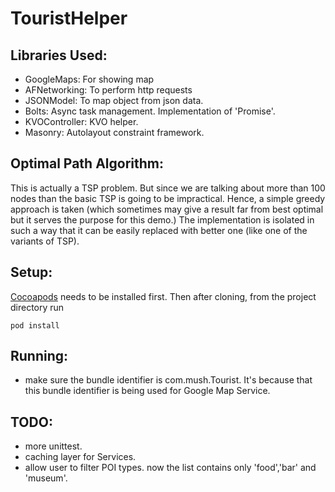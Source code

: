 # TouristHelper

## Libraries Used:
* GoogleMaps: For showing map
* AFNetworking: To perform http requests
* JSONModel: To map object from json data.
* Bolts: Async task management. Implementation of 'Promise'.
* KVOController: KVO helper.
* Masonry: Autolayout constraint framework.

## Optimal Path Algorithm:
This is actually a TSP problem. But since we are talking about more than 100 nodes than the basic TSP is going to be impractical. Hence, a simple greedy approach is taken (which sometimes may give a result far from best optimal but it serves the purpose for this demo.) The implementation is isolated in such a way that it can be easily replaced with better one (like one of the variants of TSP).

## Setup:
[Cocoapods](http://cocoapods.org) needs to be installed first. Then after cloning, from the project directory run
```
pod install
```

## Running:
* make sure the bundle identifier is com.mush.Tourist. It's because that this bundle identifier is being used for Google Map Service.

## TODO:
* more unittest.
* caching layer for Services.
* allow user to filter POI types. now the list contains only 'food','bar' and 'museum'.
